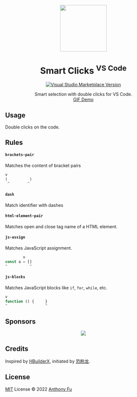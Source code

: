 <p align="center">
<img src="https://raw.githubusercontent.com/antfu/vscode-smart-clicks/main/res/icon.png" height="150">
</p>

<h1 align="center">Smart Clicks <sup>VS Code</sup></h1>

<p align="center">
<a href="https://marketplace.visualstudio.com/items?itemName=antfu.smart-clicks" target="__blank"><img src="https://img.shields.io/visual-studio-marketplace/v/antfu.smart-clicks.svg?color=eee&amp;label=VS%20Code%20Marketplace&logo=visual-studio-code" alt="Visual Studio Marketplace Version" /></a>
</p>

<p align="center">
Smart selection with double clicks for VS Code.<br>
<a href="https://twitter.com/antfu7/status/1506508822030200833">GIF Demo</a>
</p>

## Usage

Double clicks on the code.

## Rules

<!-- Generated from JSDocs, do not modify it directly -->
<!--rules-->
#### `brackets-pair`

Matches the content of bracket pairs

```js
v
(          )
 ^        ^
```

#### `dash`

Match identifier with dashes

#### `html-element-pair`

Matches open and close tag name of a HTML element.

#### `js-assign`

Matches JavaScript assignment.

```js
        v
const a = []
^          ^
```

#### `js-blocks`

Matches JavaScript blocks like `if`, `for`, `while`, etc.

```js
v
function () {     }
^                 ^
```
<!--rules-->

## Sponsors

<p align="center">
  <a href="https://cdn.jsdelivr.net/gh/antfu/static/sponsors.svg">
    <img src='https://cdn.jsdelivr.net/gh/antfu/static/sponsors.png'/>
  </a>
</p>

## Credits

Inspired by [HBuilderX](https://www.dcloud.io/hbuilderx.html), initiated by [恐粉龙](https://space.bilibili.com/432190144).

## License

[MIT](./LICENSE) License © 2022 [Anthony Fu](https://github.com/antfu)
